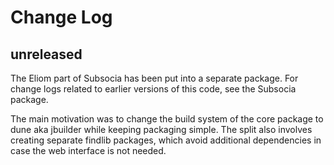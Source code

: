# Change Log

## unreleased

The Eliom part of Subsocia has been put into a separate package.  For change
logs related to earlier versions of this code, see the Subsocia package.

The main motivation was to change the build system of the core package to
dune aka jbuilder while keeping packaging simple.  The split also involves
creating separate findlib packages, which avoid additional dependencies in
case the web interface is not needed.
